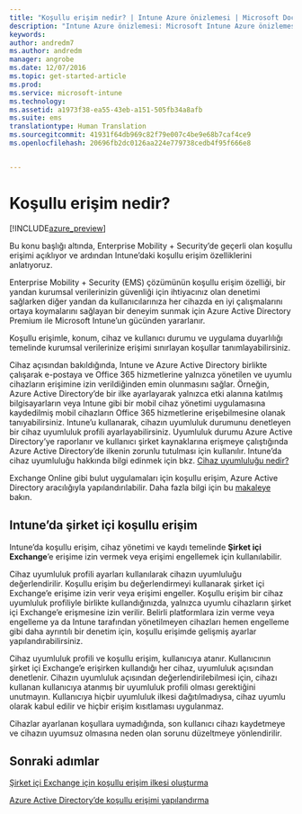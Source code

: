 ```yaml
---
title: "Koşullu erişim nedir? | Intune Azure önizlemesi | Microsoft Docs"
description: "Intune Azure önizlemesi: Microsoft Intune Azure önizlemesinde kullanıcıların ve cihazların şirket kaynaklarına erişmek için uymaları gereken koşulları tanımlamayı öğrenin."
keywords: 
author: andredm7
ms.author: andredm
manager: angrobe
ms.date: 12/07/2016
ms.topic: get-started-article
ms.prod: 
ms.service: microsoft-intune
ms.technology: 
ms.assetid: a1973f38-ea55-43eb-a151-505fb34a8afb
ms.suite: ems
translationtype: Human Translation
ms.sourcegitcommit: 41931f64db969c82f79e007c4be9e68b7caf4ce9
ms.openlocfilehash: 20696fb2dc0126aa224e779738cedb4f95f666e8


---
```


# <a name="what-is-conditional-access"></a>Koşullu erişim nedir?


[!INCLUDE[azure_preview](../includes/azure_preview.md)]


Bu konu başlığı altında, Enterprise Mobility + Security’de geçerli olan koşullu erişimi açıklıyor ve ardından Intune’daki koşullu erişim özelliklerini anlatıyoruz.

Enterprise Mobility + Security (EMS) çözümünün koşullu erişim özelliği, bir yandan kurumsal verilerinizin güvenliği için ihtiyacınız olan denetimi sağlarken diğer yandan da kullanıcılarınıza her cihazda en iyi çalışmalarını ortaya koymalarını sağlayan bir deneyim sunmak için Azure Active Directory Premium ile Microsoft Intune’un gücünden yararlanır.

Koşullu erişimle, konum, cihaz ve kullanıcı durumu ve uygulama duyarlılığı temelinde kurumsal verilerinize erişimi sınırlayan koşullar tanımlayabilirsiniz.

Cihaz açısından bakıldığında, Intune ve Azure Active Directory birlikte çalışarak e-postaya ve Office 365 hizmetlerine yalnızca yönetilen ve uyumlu cihazların erişimine izin verildiğinden emin olunmasını sağlar. Örneğin, Azure Active Directory’de bir ilke ayarlayarak yalnızca etki alanına katılmış bilgisayarların veya Intune gibi bir mobil cihaz yönetimi uygulamasına kaydedilmiş mobil cihazların Office 365 hizmetlerine erişebilmesine olanak tanıyabilirsiniz. Intune’u kullanarak, cihazın uyumluluk durumunu denetleyen bir cihaz uyumluluk profili ayarlayabilirsiniz. Uyumluluk durumu Azure Active Directory’ye raporlanır ve kullanıcı şirket kaynaklarına erişmeye çalıştığında Azure Active Directory’de ilkenin zorunlu tutulması için kullanılır. Intune’da cihaz uyumluluğu hakkında bilgi edinmek için bkz. [Cihaz uyumluluğu nedir?](/intune-azure/set-device-compliance/what-is-device-compliance)

Exchange Online gibi bulut uygulamaları için koşullu erişim, Azure Active Directory aracılığıyla yapılandırılabilir. Daha fazla bilgi için bu [makaleye](https://docs.microsoft.com/en-us/azure/active-directory/active-directory-conditional-access-azure-portal) bakın.

## <a name="on-premises-conditional-access-in-intune"></a>Intune’da şirket içi koşullu erişim

Intune’da koşullu erişim, cihaz yönetimi ve kaydı temelinde **Şirket içi Exchange**’e erişime izin vermek veya erişimi engellemek için kullanılabilir.

Cihaz uyumluluk profili ayarları kullanılarak cihazın uyumluluğu değerlendirilir. Koşullu erişim bu değerlendirmeyi kullanarak şirket içi Exchange’e erişime izin verir veya erişimi engeller. Koşullu erişim bir cihaz uyumluluk profiliyle birlikte kullandığınızda, yalnızca uyumlu cihazların şirket içi Exchange’e erişmesine izin verilir. Belirli platformlara izin verme veya engelleme ya da Intune tarafından yönetilmeyen cihazları hemen engelleme gibi daha ayrıntılı bir denetim için, koşullu erişimde gelişmiş ayarlar yapılandırabilirsiniz.

Cihaz uyumluluk profili ve koşullu erişim, kullanıcıya atanır. Kullanıcının şirket içi Exchange’e erişirken kullandığı her cihaz, uyumluluk açısından denetlenir. Cihazın uyumluluk açısından değerlendirilebilmesi için, cihazı kullanan kullanıcıya atanmış bir uyumluluk profili olması gerektiğini unutmayın. Kullanıcıya hiçbir uyumluluk ilkesi dağıtılmadıysa, cihaz uyumlu olarak kabul edilir ve hiçbir erişim kısıtlaması uygulanmaz.

Cihazlar ayarlanan koşullara uymadığında, son kullanıcı cihazı kaydetmeye ve cihazın uyumsuz olmasına neden olan sorunu düzeltmeye yönlendirilir.

## <a name="next-steps"></a>Sonraki adımlar

[Şirket içi Exchange için koşullu erişim ilkesi oluşturma](create-conditional-access-policy-for-exchange-on-premises.md)

[Azure Active Directory’de koşullu erişimi yapılandırma](https://docs.microsoft.com/en-us/azure/active-directory/active-directory-conditional-access-azure-portal)



<!--HONumber=Feb17_HO1-->


